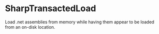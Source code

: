 # SharpTransactedLoad
 Load .net assemblies from memory while having them appear to be loaded from an on-disk location.
